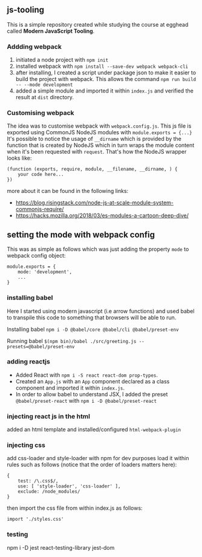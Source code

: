 ## js-tooling

This is a simple repository created while studying the course at egghead called __Modern JavaScript Tooling__.

### Addding webpack

1. initiated a node project with `npm init`
2. installed webpack with `npm install --save-dev webpack webpack-cli`
3. after installing, I created a script under package json to make it easier to build the project with webpack. This allows the command `npm run build -- --mode development`
4. added a simple module and imported it within `index.js` and verified the result at `dist` directory.

### Customising webpack

The idea was to customise webpack with `webpack.config.js`.
This js file is exported using CommonJS NodeJS modules with `module.exports = {...}`
It's possible to notice the usage of `__dirname` which is provided by the function that is created by NodeJS which in turn wraps the module content when it's been requested with `request`. That's how the NodeJS wrapper looks like:

```
(function (exports, require, module, __filename, __dirname, ) {
    your code here...
})
```

more about it can be found in the following links:
- https://blog.risingstack.com/node-js-at-scale-module-system-commonjs-require/
- https://hacks.mozilla.org/2018/03/es-modules-a-cartoon-deep-dive/

## setting the mode with webpack config

This was as simple as follows which was just adding the property `mode` to webpack config object:
```
module.exports = {
    mode: 'development',
    ...
}
```

### installing babel

Here I started using modern javascript (i.e arrow functions) and used babel to transpile this code to something that browsers will be able to run.

Installing babel `npm i -D @babel/core @babel/cli @babel/preset-env`

Running babel `$(npm bin)/babel ./src/greeting.js --presets=@babel/preset-env`

### adding reactjs

- Added React with `npm i -S react react-dom prop-types`.
- Created an `App.js` with an `App` component declared as a class component and imported it within `index.js`.
- In order to allow babel to understand JSX, I added the preset `@babel/preset-react` with `npm i -D @babel/preset-react`

### injecting react js in the html

added an html template and installed/configured `html-webpack-plugin` 

### injecting css

add css-loader and style-loader with npm for dev purposes
load it within rules such as follows (notice that the order of loaders matters here):
```
{
    test: /\.css$/,
    use: [ 'style-loader', 'css-loader' ],
    exclude: /node_modules/
}
```
then import the css file from within index.js as follows:
```
import './styles.css'
```


### testing

npm i -D jest react-testing-library jest-dom